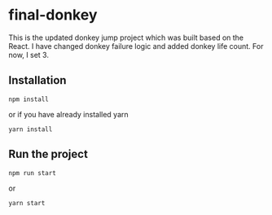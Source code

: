 # final-donkey
This is the updated donkey jump project which was built based on the React.
I have changed donkey failure logic and added donkey life count. For now, I set 3.

## Installation
  ```
  npm install 
  ```
  or if you have already installed yarn
  ```
  yarn install
  ```
## Run the project
  ```
  npm run start
  ```
  or
  ```
  yarn start
  ```
